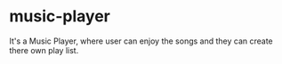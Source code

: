 # music-player
It's a Music Player, where user can enjoy the songs and they can create there own play list.

